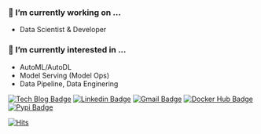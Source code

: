 ### 🔭 I’m currently working on ...
- Data Scientist & Developer
 
### 🌱 I’m currently interested in ...
- AutoML/AutoDL
- Model Serving (Model Ops)
- Data Pipeline, Data Enginering

[![Tech Blog Badge](http://img.shields.io/badge/-Tech%20Blog-black?style=flat-square&logo=github&link=https://hjben.github.io/)](https://hjben.github.io/) [![Linkedin Badge](https://img.shields.io/badge/-LinkedIn-blue?style=flat-square&logo=Linkedin&logoColor=white&link=https://www.linkedin.com/in/hyunjoong-kim-72b523143/)](https://www.linkedin.com/in/hyunjoong-kim-72b523143/) [![Gmail Badge](https://img.shields.io/badge/Gmail-d14836?style=flat-square&logo=Gmail&logoColor=white&link=mailto:hj.ben.kim@gmail.com)](mailto:hj.ben.kim@gmail.com) [![Docker Hub Badge](https://img.shields.io/badge/DockerHub-2496ed?style=flat-square&logo=Docker&logoColor=white&link=https://hub.docker.com/u/hjben)](https://hub.docker.com/u/hjben) [![Pypi Badge](https://img.shields.io/badge/PyPI-3775a9?style=flat-square&logo=PyPI&logoColor=white&link=https://www.pypi.org/user/hjben)](https://www.pypi.org/user/hjben)



[![Hits](https://hits.seeyoufarm.com/api/count/incr/badge.svg?url=https%3A%2F%2Fgithub.com%2Fhjben&count_bg=%2379C83D&title_bg=%23555555&icon=&icon_color=%23E7E7E7&title=hits&edge_flat=false)](https://hits.seeyoufarm.com)

<!--
**hjben/hjben** is a ✨ _special_ ✨ repository because its `README.md` (this file) appears on your GitHub profile.

Here are some ideas to get you started:

- 🔭 I’m currently working on ...
- 🌱 I’m currently learning ...
- 👯 I’m looking to collaborate on ...
- 🤔 I’m looking for help with ...
- 💬 Ask me about ...
- 📫 How to reach me: ...
- 😄 Pronouns: ...
- ⚡ Fun fact: ...
-->
